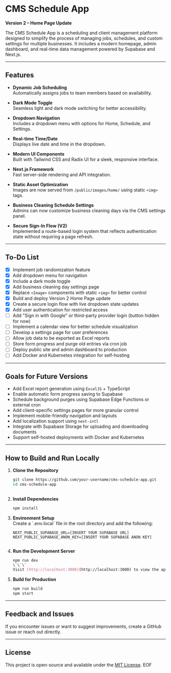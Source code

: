 # CMS Schedule App

**Version 2 – Home Page Update**

The CMS Schedule App is a scheduling and client management platform designed to simplify the process of managing jobs, schedules, and custom settings for multiple businesses. It includes a modern homepage, admin dashboard, and real-time data management powered by Supabase and Next.js.

---

## Features

- **Dynamic Job Scheduling**  
  Automatically assigns jobs to team members based on availability.

- **Dark Mode Toggle**  
  Seamless light and dark mode switching for better accessibility.

- **Dropdown Navigation**  
  Includes a dropdown menu with options for Home, Schedule, and Settings.

- **Real-time Time/Date**  
  Displays live date and time in the dropdown.

- **Modern UI Components**  
  Built with Tailwind CSS and Radix UI for a sleek, responsive interface.

- **Next.js Framework**  
  Fast server-side rendering and API integration.

- **Static Asset Optimization**  
  Images are now served from `/public/images/home/` using static `<img>` tags.

- **Business Cleaning Schedule Settings**  
  Admins can now customize business cleaning days via the CMS settings panel.

- **Secure Sign-In Flow (V2)**  
  Implemented a route-based login system that reflects authentication state without requiring a page refresh.

---

## To-Do List

- [x] Implement job randomization feature  
- [x] Add dropdown menu for navigation  
- [x] Include a dark mode toggle  
- [x] Add business cleaning day settings page  
- [x] Replace `<Image>` components with static `<img>` for better control  
- [x] Build and deploy Version 2 Home Page update  
- [x] Create a secure login flow with live dropdown state updates  
- [x] Add user authentication for restricted access  
- [ ] Add "Sign in with Google" or third-party provider login (button hidden for now)  
- [ ] Implement a calendar view for better schedule visualization  
- [ ] Develop a settings page for user preferences  
- [ ] Allow job data to be exported as Excel reports  
- [ ] Store form progress and purge old entries via cron job  
- [ ] Deploy public site and admin dashboard to production  
- [ ] Add Docker and Kubernetes integration for self-hosting  

---

## Goals for Future Versions

- Add Excel report generation using `ExcelJS` + TypeScript  
- Enable automatic form progress saving to Supabase  
- Schedule background purges using Supabase Edge Functions or external cron  
- Add client-specific settings pages for more granular control  
- Implement mobile-friendly navigation and layouts  
- Add localization support using `next-intl`  
- Integrate with Supabase Storage for uploading and downloading documents  
- Support self-hosted deployments with Docker and Kubernetes  

---

## How to Build and Run Locally

1. **Clone the Repository**
   ```bash
   git clone https://github.com/your-username/cms-schedule-app.git
   cd cms-schedule-app
  


2. **Install Dependencies**
   ```bash
   npm install
   

3. **Environment Setup**  
   Create a \`.env.local\` file in the root directory and add the following:

    ```env
   NEXT_PUBLIC_SUPABASE_URL=[INSERT YOUR SUPABASE URL]
   NEXT_PUBLIC_SUPABASE_ANON_KEY=[INSERT YOUR SUPABASE ANON KEY]
   

4. **Run the Development Server**
   ```bash
   npm run dev
   \`\`\`
   Visit [http://localhost:3000](http://localhost:3000) to view the app.

5. **Build for Production**
   ```bash
   npm run build
   npm start
   

---

## Feedback and Issues

If you encounter issues or want to suggest improvements, create a GitHub issue or reach out directly.

---

## License

This project is open-source and available under the [MIT License](LICENSE).
EOF


